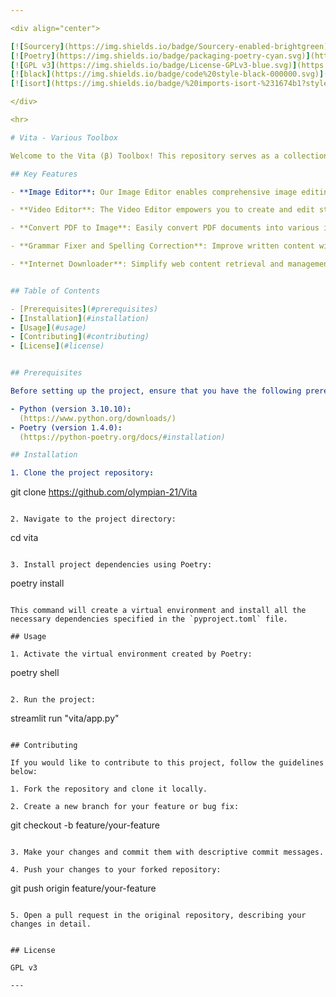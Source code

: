 ```yaml
---

<div align="center">

[![Sourcery](https://img.shields.io/badge/Sourcery-enabled-brightgreen)](https://sourcery.ai)
[![Poetry](https://img.shields.io/badge/packaging-poetry-cyan.svg)](https://python-poetry.org/)
[![GPL v3](https://img.shields.io/badge/License-GPLv3-blue.svg)](https://www.gnu.org/licenses/gpl-3.0)
[![black](https://img.shields.io/badge/code%20style-black-000000.svg)](https://github.com/psf/black)
[![isort](https://img.shields.io/badge/%20imports-isort-%231674b1?style=flat&labelColor=ef8336)](https://pycqa.github.io/isort/)

</div>

<hr>

# Vita - Various Toolbox

Welcome to the Vita (β) Toolbox! This repository serves as a collection of various mini tools designed to simplify and enhance different tasks and processes. Whether you're a developer, data scientist, or just someone looking to streamline everyday tasks, you'll find something useful here.

## Key Features

- **Image Editor**: Our Image Editor enables comprehensive image editing with a user-friendly interface.

- **Video Editor**: The Video Editor empowers you to create and edit stunning videos effortlessly.

- **Convert PDF to Image**: Easily convert PDF documents into various image formats using our PDF to Image Converter.

- **Grammar Fixer and Spelling Correction**: Improve written content with our Grammar Fixer and Spelling Correction tool.

- **Internet Downloader**: Simplify web content retrieval and management with our Internet Downloader.


## Table of Contents

- [Prerequisites](#prerequisites)
- [Installation](#installation)
- [Usage](#usage)
- [Contributing](#contributing)
- [License](#license)


## Prerequisites

Before setting up the project, ensure that you have the following prerequisites installed on your machine:

- Python (version 3.10.10):
  (https://www.python.org/downloads/)
- Poetry (version 1.4.0):
  (https://python-poetry.org/docs/#installation)

## Installation

1. Clone the project repository:

```
git clone https://github.com/olympian-21/Vita
```

2. Navigate to the project directory:

```
cd vita
```

3. Install project dependencies using Poetry:

```
poetry install
```

This command will create a virtual environment and install all the necessary dependencies specified in the `pyproject.toml` file.

## Usage

1. Activate the virtual environment created by Poetry:

```
poetry shell
```

2. Run the project:

```
streamlit run "vita/app.py"
```

## Contributing

If you would like to contribute to this project, follow the guidelines below:

1. Fork the repository and clone it locally.

2. Create a new branch for your feature or bug fix:
   ```
   git checkout -b feature/your-feature
   ```

3. Make your changes and commit them with descriptive commit messages.

4. Push your changes to your forked repository:
   ```
   git push origin feature/your-feature
   ```

5. Open a pull request in the original repository, describing your changes in detail.


## License

GPL v3

---
```

